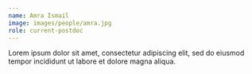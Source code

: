 ```yaml
---
name: Amra Ismail
image: images/people/amra.jpg
role: current-postdoc
---
```


Lorem ipsum dolor sit amet, consectetur adipiscing elit, sed do eiusmod tempor incididunt ut labore et dolore magna aliqua.

